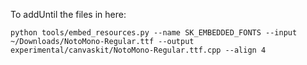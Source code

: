 To addUntil the files in here:

    python tools/embed_resources.py --name SK_EMBEDDED_FONTS --input ~/Downloads/NotoMono-Regular.ttf --output experimental/canvaskit/NotoMono-Regular.ttf.cpp --align 4